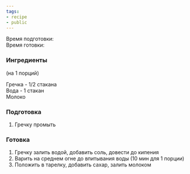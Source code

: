 ```yaml
---
tags:
- recipe
- public
---
```


Время подготовки:  
Время готовки:

### Ингредиенты

(на 1 порций)

Гречка - 1/2 стакана  
Вода - 1 стакан  
Молоко

### Подготовка

1. Гречку промыть

### Готовка

1. Гречку залить водой, добавить соль, довести до кипения
1. Варить на среднем огне до впитывания воды (10 мин для 1 порции)
1. Положить в тарелку, добавить сахар, залить молоком
